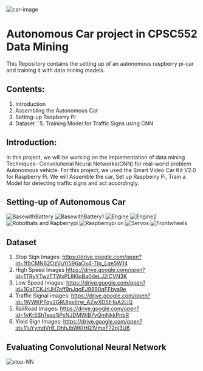 ![car-image](https://github.com/DivyaSamragniNadakuditi/DM-Car/blob/master/Images/Car-Image.png)


# Autonomous Car project in CPSC552 Data Mining 
This Repository contains the setting up of an autonomous raspberry pi-car and training it with data mining models.

## Contents:
  1. Introduction
  2. Assembling the Autonomous Car
  3. Setting-up Raspberry Pi
  4. Dataset
``5. Training Model for Traffic Signs using CNN

## Introduction:
In this project, we will be working on the implementation of data mining Techniques- Convolutional Neural Networks(CNN) for real-world problem Autonomous vehicle. For this project, we used the Smart Video Car Kit V2.0 for Raspberry Pi. We will Assemble the car, Set up Raspberry Pi, Train a Model for detecting traffic signs and act accordingly.

## Setting-up of Autonomous Car
![BasewithBattery](https://github.com/DivyaSamragniNadakuditi/DM-Car/blob/master/Images/BasewithBattery.jpg)
![BasewithBattery1](https://github.com/DivyaSamragniNadakuditi/DM-Car/blob/master/Images/BasewithBattery1.jpg)
![Engine](https://github.com/DivyaSamragniNadakuditi/DM-Car/blob/master/Images/Engine.jpg)
![Engine2](https://github.com/DivyaSamragniNadakuditi/DM-Car/blob/master/Images/Engine2.jpg)
![Robothats and Rapberrypi](https://github.com/DivyaSamragniNadakuditi/DM-Car/blob/master/Images/Robothats%20and%20Rapberrypi.jpg)
![Raspberrypi on](https://github.com/DivyaSamragniNadakuditi/DM-Car/blob/master/Images/Raspberrypi%20on.jpg)
![Servos](https://github.com/DivyaSamragniNadakuditi/DM-Car/blob/master/Images/Servos.jpg)
![Frontwheels](https://github.com/DivyaSamragniNadakuditi/DM-Car/blob/master/Images/Frontwheels.jpg)




## Dataset
  1. Stop Sign Images: https://drive.google.com/open?id=1fbCMN62OzVuYi596aOx4-TIq_Lqe5W14
  2. High Speed Images https://drive.google.com/open?id=1TRyYTwzTTWxPLIIKIqBa0deLJ2ICVN3K
  3. Low Speed Images: https://drive.google.com/open?id=1GaFCKJrUH7aff9nJqgEJ9990qFFbya9e
  4. Traffic Signal images: https://drive.google.com/open?id=1WWKPTqv2GRUlpx6rw_AZwXDSIHuA2LlQ
  5. RailRoad Images: https://drive.google.com/open?id=1vKr5ShTeaz1iPxNJDMWjB7vQmNkkPnbR
  6. Yield Sign Images: https://drive.google.com/open?id=11uYymdVrB_DhhJbWKtHQ1VmoF72nj3U6
  
## Evaluating Convolutional Neural Network
![stop-NN](https://github.com/DivyaSamragniNadakuditi/DM-Car/blob/master/Images/stop-NN.png)
